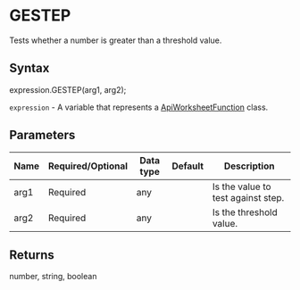 # GESTEP

Tests whether a number is greater than a threshold value.

## Syntax

expression.GESTEP(arg1, arg2);

`expression` - A variable that represents a [ApiWorksheetFunction](../ApiWorksheetFunction.md) class.

## Parameters

| **Name** | **Required/Optional** | **Data type** | **Default** | **Description** |
| ------------- | ------------- | ------------- | ------------- | ------------- |
| arg1 | Required | any |  | Is the value to test against step. |
| arg2 | Required | any |  | Is the threshold value. |

## Returns

number, string, boolean